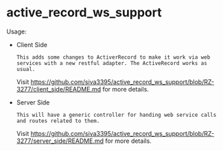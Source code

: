 active_record_ws_support
========================

Usage:

- Client Side

      This adds some changes to ActiverRecord to make it work via web services with a new restful adapter. The ActiveRecord works as usual.
  
  Visit https://github.com/siva3395/active_record_ws_support/blob/RZ-3277/client_side/README.md for more details.

- Server Side

      This will have a generic controller for handing web service calls and routes related to them.

  Visit https://github.com/siva3395/active_record_ws_support/blob/RZ-3277/server_side/README.md for more details.
